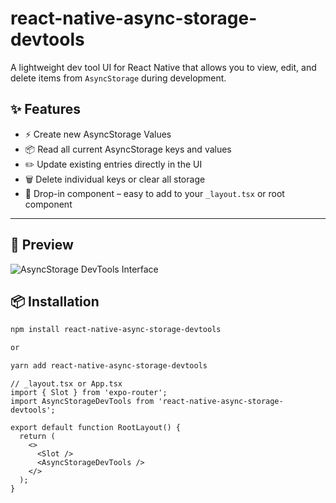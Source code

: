 # react-native-async-storage-devtools

A lightweight dev tool UI for React Native that allows you to view, edit, and delete items from `AsyncStorage` during development.

## ✨ Features

- ⚡️ Create new AsyncStorage Values
- 📦 Read all current AsyncStorage keys and values
- ✏️ Update existing entries directly in the UI
- 🗑️ Delete individual keys or clear all storage
- 🧩 Drop-in component – easy to add to your `_layout.tsx` or root component

---

## 📸 Preview

![AsyncStorage DevTools Interface](https://cdn.heyo.is/react-native-async-storage-devtools/async-storage.gif)

## 📦 Installation

```bash
npm install react-native-async-storage-devtools

or

yarn add react-native-async-storage-devtools

```

```
// _layout.tsx or App.tsx
import { Slot } from 'expo-router';
import AsyncStorageDevTools from 'react-native-async-storage-devtools';

export default function RootLayout() {
  return (
    <>
      <Slot />
      <AsyncStorageDevTools />
    </>
  );
}
```
